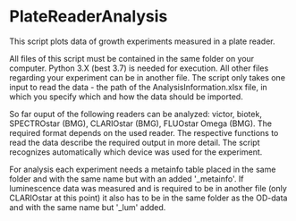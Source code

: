 # PlateReaderAnalysis
This script plots data of growth experiments measured in a plate reader. 

All files of this script must be contained in the same folder on your computer. Python 3.X (best 3.7) is needed for execution. All other files regarding your experiment can be in another file. The script only takes one input to read the data - the path of the AnalysisInformation.xlsx file, in which you specify which and how the data should be imported.

So far ouput of the following readers can be analyzed: victor, biotek, SPECTROstar (BMG), CLARIOstar (BMG), FLUOstar Omega (BMG).
The required format depends on the used reader. The respective functions to read the data describe the required output in more detail. The script recognizes automatically which device was used for the experiment.

For analysis each experiment needs a metainfo table placed in the same folder and with the same name but with an added '\_metainfo'. If luminescence data was measured and is required to be in another file (only CLARIOstar at this point) it also has to be in the same folder as the OD-data and with the same name but '\_lum' added.


